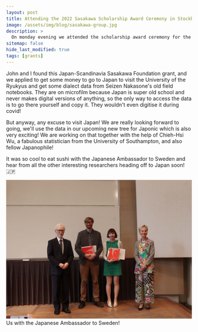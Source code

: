 ```yaml
---
layout: post
title: Attending the 2022 Sasakawa Scholarship Award Ceremony in Stockholm
image: /assets/img/blog/sasakawa-group.jpg
description: >
  On monday evening we attended the scholarship award ceremony for the Scandinavia-Japan Sasakawa foundation. We got to meet the Japanese Ambassador to Sweden! It was awesome😀
sitemap: false
hide_last_modified: true
tags: [grants]
---
```


<!--more-->

John and I found this Japan-Scandinavia Sasakawa Foundation grant, and we applied to get some money to go to Japan to visit the University of the Ryukyus and get some dialect data from Seizen Nakasone's old field notebooks. They are on microfilm because Japan is super old school and never makes digital versions of anything, so the only way to access the data is to go there yourself and copy it. They wouldn't even digitise it during covid! 

But anyway, any excuse to visit Japan! We are really looking forward to going, we'll use the data in our upcoming new tree for Japonic which is also very exciting! We are working on that together with the help of Chieh-Hsi Wu, a fabulous statistician from the University of Southampton, and also fellow Japanophile!

It was so cool to eat sushi with the Japanese Ambassador to Sweden and hear from all the other interesting researchers heading off to Japan soon! 🇯🇵

![](/assets/img/blog/sasakawa-individual.jpg)
Us with the Japanese Ambassador to Sweden!
